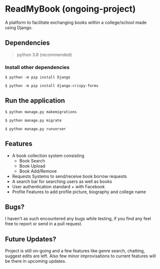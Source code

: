 # ReadMyBook (ongoing-project)
A platform to facilitate exchanging books within a college/school made using Django.

## Dependencies

> python 3.8  (recommended)

### Install other dependencies

```console
$ python -m pip install Django
```

```console
$ python -m pip install django-crispy-forms
```


## Run the application

```console
$ python manage.py makemigrations 
```

```console
$ python manage.py migrate 
```

```console
$ python manage.py runserver 
```

## Features
* A book collection system consisting 
  * Book Search
  * Book Upload
  * Book Add/Remove
* Requests Systems to send/receive book borrow requests
* A search bar for searching users as well as books
* User authentication standard + with Facebook
* Profile Features to add profile picture, biography and college name

## Bugs?
I haven't as such encountered any bugs while testing, if you find any feel free to report or send in a pull request.

## Future Updates?
Project is still on-going and a few features like genre search, chatting, suggest edits are left. Also few minor improvisations to current
features will be there in upcoming updates.
